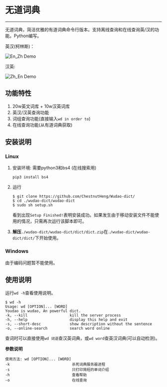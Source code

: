 # 无道词典


---

无道词典，简洁优雅的有道词典命令行版本。支持离线查询和在线查询英/汉的功能。Python编写。

英汉(柯林斯)：

![En_Zh Demo](http://obbgthtoc.bkt.clouddn.com/gitScreenshot%20from%202016-09-22%2010-55-23.png)

汉英:

![Zh_En Demo](http://obbgthtoc.bkt.clouddn.com/Screenshot%20from%202016-09-22%2011-04-50.png)

## 功能特性

1. 20w英文词库 + 10w汉英词库
2. 英汉/汉英查询功能
3. 词组查询功能(直接输入`wd in order to`)
4. 在线查询功能(从有道词典获取)


## 安装说明

### Linux

1. 安装环境: 需要python3和bs4 (在线搜索用)
    ```
    pip3 install bs4
    ```

2. 运行
    ```
    $ git clone https://github.com/ChestnutHeng/Wudao-dict/
    $ cd ./wudao-dict/wudao-dict
    $ sudo sh setup.sh
    ```

    看到出现`Setup Finished!`表明安装成功。如果发生由于移动安装文件不能使用的情况，只需再次运行该脚本即可。

3. **解压**`./wudao-dict/wudao-dict/dict/dict.zip`在`./wudao-dict/wudao-dict/dict/`下开始使用。

### Windows

由于编码问题暂不能使用。

## 使用说明

运行`wd -h`查看使用说明。


```
$ wd -h
Usage: wd [OPTION]... [WORD]
Youdao is wudao, An powerful dict.
-k, --kill                   kill the server process
-h, --help                   display this help and exit
-s, --short-desc             show description without the sentence
-o, --online-search          search word online
```

查词时可以直接使用`wd 词语`查汉英词典，或`wd word`查英汉词典(可以自动检测)。

**参数说明**

```
使用方法: wd [OPTION]... [WORD]
-k                            杀死词典服务器进程
-s                            只打印简短的单词介绍
-h                            查看帮助
-o                            在线查询
```

